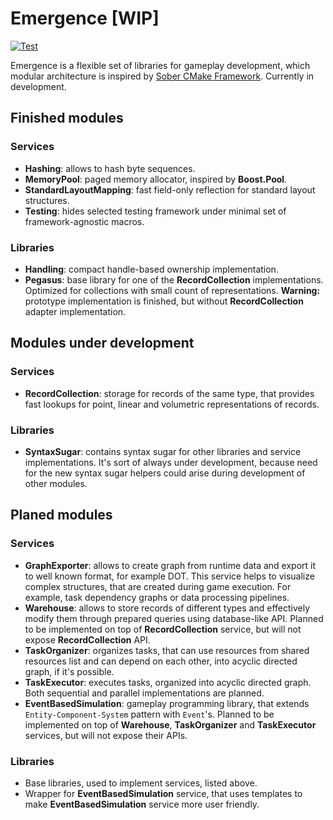 # Emergence [WIP]  

[![Test](https://github.com/KonstantinTomashevich/Emergence/actions/workflows/Test.yml/badge.svg?branch=master&event=push)](https://github.com/KonstantinTomashevich/Emergence/actions/workflows/Test.yml)

Emergence is a flexible set of libraries for gameplay development, 
which modular architecture is inspired by
[Sober CMake Framework](https://github.com/KonstantinTomashevich/Sober). 
Currently in development.

## Finished modules

### Services

- **Hashing**: allows to hash byte sequences.
- **MemoryPool**: paged memory allocator, inspired by **Boost.Pool**.
- **StandardLayoutMapping**: fast field-only reflection for 
  standard layout structures.
- **Testing**: hides selected testing framework under minimal set of 
  framework-agnostic macros.

### Libraries

- **Handling**: compact handle-based ownership implementation.
- **Pegasus**: base library for one of the **RecordCollection** implementations.
  Optimized for collections with small count of representations. **Warning:** 
  prototype implementation is finished, but without **RecordCollection**
  adapter implementation.

## Modules under development

### Services

- **RecordCollection**: storage for records of the same type, that provides 
  fast lookups for point, linear and volumetric representations of records.

### Libraries

- **SyntaxSugar**: contains syntax sugar for other libraries 
  and service implementations. It's sort of always under development,
  because need for the new syntax sugar helpers could arise during 
  development of other modules.

## Planed modules

### Services

- **GraphExporter**: allows to create graph from runtime data and export it to 
  well known format, for example DOT. This service helps to visualize complex
  structures, that are created during game execution. For example, 
  task dependency graphs or data processing pipelines.
- **Warehouse**: allows to store records of different types and effectively 
  modify them through prepared queries using database-like API. Planned to be 
  implemented on top of **RecordCollection** service, but will not expose 
  **RecordCollection** API.
- **TaskOrganizer**: organizes tasks, that can use resources from 
  shared resources list and can depend on each other, into acyclic directed 
  graph, if it's possible.
- **TaskExecutor**: executes tasks, organized into acyclic directed graph. 
  Both sequential and parallel implementations are planned.
- **EventBasedSimulation**: gameplay programming library, that extends 
  `Entity-Component-System` pattern with `Event`'s. Planned to be implemented 
  on top of **Warehouse**, **TaskOrganizer** and **TaskExecutor** services,
  but will not expose their APIs.

### Libraries

- Base libraries, used to implement services, listed above.
- Wrapper for **EventBasedSimulation** service, that uses templates to 
  make **EventBasedSimulation** service more user friendly.
